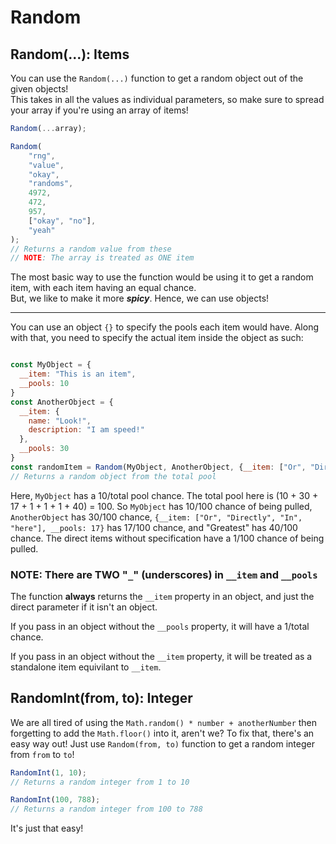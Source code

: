 # Random

## Random(...): Items

You can use the `Random(...)` function to get a random object out of the given objects! \
This takes in all the values as individual parameters, so make sure to spread your array if you're using an array of items!

```js
Random(...array);
```

```js
Random(
	"rng",
	"value",
	"okay",
	"randoms",
	4972,
	472,
	957,
	["okay", "no"],
	"yeah"
);
// Returns a random value from these
// NOTE: The array is treated as ONE item
```

The most basic way to use the function would be using it to get a random item, with each item having an equal chance. \
But, we like to make it more **_spicy_**. Hence, we can use objects!

---

You can use an object `{}` to specify the pools each item would have. Along with that, you need to specify the actual item
inside the object as such:

```js

const MyObject = {
  __item: "This is an item",
  __pools: 10
}
const AnotherObject = {
  __item: {
    name: "Look!",
    description: "I am speed!"
  },
  __pools: 30
}
const randomItem = Random(MyObject, AnotherObject, {__item: ["Or", "Directly", "In", "here"], __pools: 17}, "or a string", "numbers work too", 56, {__item: "Greatest, __pools: 40});
// Returns a random object from the total pool

```

Here, `MyObject` has a 10/total pool chance. The total pool here is (10 + 30 + 17 + 1 + 1 + 1 + 40) = 100. So `MyObject` has
10/100 chance of being pulled, `AnotherObject` has 30/100 chance, `{__item: ["Or", "Directly", "In", "here"], __pools: 17}` has 17/100 chance, and "Greatest" has 40/100 chance. The direct items without specification have a 1/100 chance of being pulled.

### NOTE: There are TWO "`_`" (underscores) in `__item` and `__pools`

The function **always** returns the `__item` property in an object, and just the direct parameter if it isn't an object.

If you pass in an object without the `__pools` property, it will have a 1/total chance.

If you pass in an object without the `__item` property, it will be treated as a standalone item equivilant to `__item`.

## RandomInt(from, to): Integer

We are all tired of using the `Math.random() * number + anotherNumber` then forgetting to add the `Math.floor()` into it, aren't we? To fix that, there's an easy way out! Just use `Random(from, to)` function to get a random integer from `from` to `to`!

```js
RandomInt(1, 10);
// Returns a random integer from 1 to 10

RandomInt(100, 788);
// Returns a random integer from 100 to 788
```

It's just that easy!
